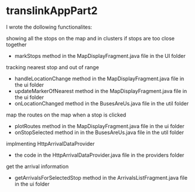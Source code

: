# translinkAppPart2

I wrote the dollowing functionalites:

showing all the stops on the map and in clusters if stops are too close together
  - markStops method in the MapDisplayFragment.java file in the UI folder
 
tracking nearest stop and out of range
  - handleLocationChange method in the MapDisplayFragment.java file in the ui folder
  - updateMarkerOfNearest method in the MapDisplayFragment.java file in the ui folder
  - onLocationChanged method in the BusesAreUs.java file in the util folder
  
map the routes on the map when a stop is clicked
  - plotRoutes method in the MapDisplayFragment.java file in the ui folder
  - onStopSelected method in in the BusesAreUs.java file in the util folder
  
implmenting HttpArrivalDataProvider
  - the code in the HttpArrivalDataProvider.java file in the providers folder
  
get the arrival information
  - getArrivalsForSelectedStop method in the ArrivalsListFragment.java file in the ui folder
